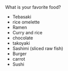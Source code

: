 What is your favorite food?

- Tebasaki
- rice omelette
- Ramen
- Curry and rice
- chocolate
- takoyaki
- Sashimi (sliced raw fish)
- Burger
- carrot
- Sushi

